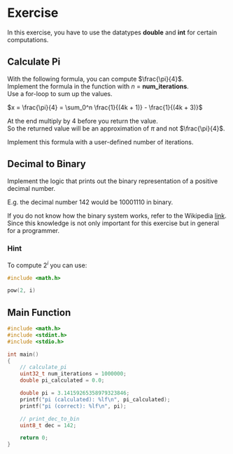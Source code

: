 # Exercise

In this exercise, you have to use the datatypes **double** and **int** for certain computations.

## Calculate Pi

With the following formula, you can compute $\frac{\pi}{4}$.  
Implement the formula in the function with $n$ = **num_iterations**.  
Use a for-loop to sum up the values.

$x = \frac{\pi}{4} = \sum_0^n \frac{1}{(4k + 1)} - \frac{1}{(4k + 3)}$

At the end multiply by 4 before you return the value.  
So the returned value will be an approximation of $\pi$ and not $\frac{\pi}{4}$.

Implement this formula with a user-defined number of iterations.

## Decimal to Binary

Implement the logic that prints out the binary representation of a positive decimal number.

E.g. the decimal number 142 would be 10001110 in binary.

If you do not know how the binary system works, refer to the Wikipedia [link](https://en.wikipedia.org/wiki/Binary_number).  
Since this knowledge is not only important for this exercise but in general for a programmer.

### Hint

To compute $2^i$ you can use:

```cpp
#include <math.h>

pow(2, i)
```

## Main Function

```cpp
#include <math.h>
#include <stdint.h>
#include <stdio.h>

int main()
{
    // calculate_pi
    uint32_t num_iterations = 1000000;
    double pi_calculated = 0.0;

    double pi = 3.14159265358979323846;
    printf("pi (calculated): %lf\n", pi_calculated);
    printf("pi (correct): %lf\n", pi);

    // print_dec_to_bin
    uint8_t dec = 142;

    return 0;
}

```
